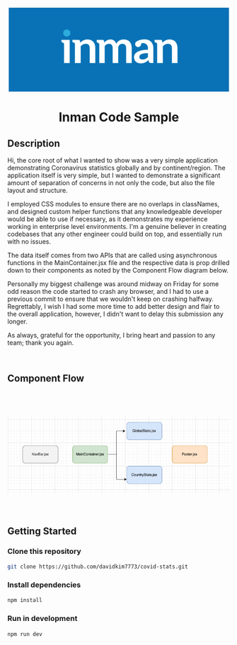 <h1 align="center">
  <br>
    <img src='./public/inman.png'/>
    <br>
    <br>
  Inman Code Sample
  <br>
</h1>

## Description

Hi, the core root of what I wanted to show was a very simple application demonstrating Coronavirus statistics globally and by continent/region. The application itself is very simple, but I wanted to demonstrate a significant amount of separation of concerns in not only the code, but also the file layout and structure.

I employed CSS modules to ensure there are no overlaps in classNames, and designed custom helper functions that any knowledgeable developer would be able to use if necessary, as it demonstrates my experience working in enterprise level environments. I'm a genuine believer in creating codebases that any other engineer could build on top, and essentially run with no issues.

The data itself comes from two APIs that are called using asynchronous functions in the MainContainer.jsx file and the respective data is prop drilled down to their components as noted by the Component Flow diagram below.

Personally my biggest challenge was around midway on Friday for some odd reason the code started to crash any browser, and I had to use a previous commit to ensure that we wouldn't keep on crashing halfway. Regrettably, I wish I had some more time to add better design and flair to the overall application, however, I didn't want to delay this submission any longer.

As always, grateful for the opportunity, I bring heart and passion to any team; thank you again.

<br>

## Component Flow

<br>

<h1 align='center'><img src='./public/componentDG.png'/></h1>

<br>

## Getting Started

### Clone this repository

```bash
git clone https://github.com/davidkim7773/covid-stats.git
```

### Install dependencies

```bash
npm install
```

### Run in development

```bash
npm run dev
```
